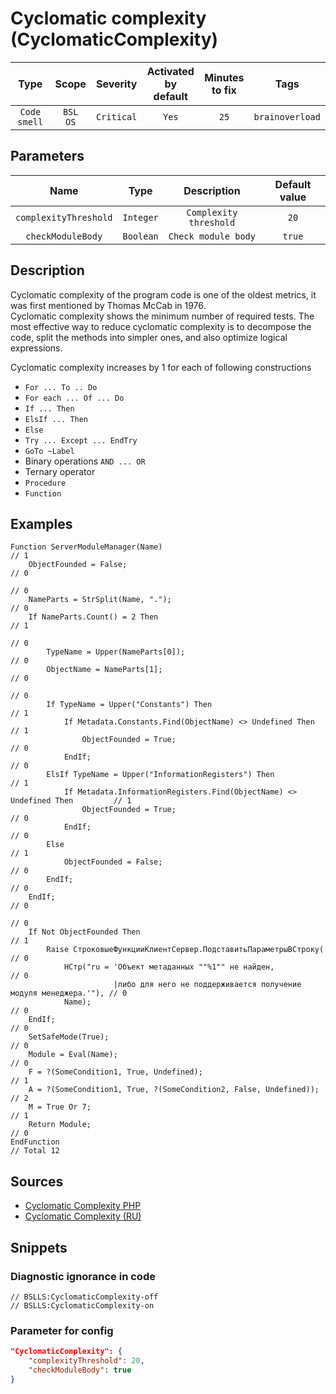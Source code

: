 # Cyclomatic complexity (CyclomaticComplexity)

|      Type      |    Scope    |  Severity   |    Activated<br>by default    |    Minutes<br>to fix    |      Tags       |
|:-------------:|:-----------------------------:|:-----------:|:------------------------------:|:-----------------------------------:|:---------------:|
| `Code smell` |         `BSL`<br>`OS`         | `Critical` |              `Yes`              |                `25`                 | `brainoverload` |

## Parameters


|          Name          |   Type    |                   Description                    |    Default value    |
|:---------------------:|:--------:|:---------------------------------------------:|:------------------------------:|
| `complexityThreshold` | `Integer`  | `Complexity threshold` |              `20`              |
|   `checkModuleBody`   | `Boolean` |            `Check module body`            |             `true`             |
<!-- Блоки выше заполняются автоматически, не трогать -->
## Description
<!-- Описание диагностики заполняется вручную. Необходимо понятным языком описать смысл и схему работу -->

Cyclomatic complexity of the program code is one of the oldest metrics, it was first mentioned by Thomas McCab in 1976.  
Cyclomatic complexity shows the minimum number of required tests. The most effective way to reduce cyclomatic complexity is to decompose the code, split the methods into simpler ones, and also optimize logical expressions.

Cyclomatic complexity increases by 1 for each of following constructions

- `For ... To .. Do`
- `For each ... Of ... Do`
- `If ... Then`
- `ElsIf ... Then`
- `Else`
- `Try ... Except ... EndTry`
- `GoTo ~Label`
- Binary operations `AND ... OR`
- Ternary operator
- `Procedure`
- `Function`

## Examples
<!-- В данном разделе приводятся примеры, на которые диагностика срабатывает, а также можно привести пример, как можно исправить ситуацию -->

```bsl
Function ServerModuleManager(Name)                                                      // 1
    ObjectFounded = False;                                                              // 0
                                                                                        // 0
    NameParts = StrSplit(Name, ".");                                                    // 0
    If NameParts.Count() = 2 Then                                                       // 1
                                                                                        // 0
        TypeName = Upper(NameParts[0]);                                                 // 0
        ObjectName = NameParts[1];                                                      // 0
                                                                                        // 0
        If TypeName = Upper("Constants") Then                                           // 1
            If Metadata.Constants.Find(ObjectName) <> Undefined Then                    // 1
                ObjectFounded = True;                                                   // 0
            EndIf;                                                                      // 0
        ElsIf TypeName = Upper("InformationRegisters") Then                            // 1
            If Metadata.InformationRegisters.Find(ObjectName) <> Undefined Then         // 1
                ObjectFounded = True;                                                   // 0
            EndIf;                                                                      // 0
        Else                                                                            // 1
            ObjectFounded = False;                                                      // 0
        EndIf;                                                                          // 0
    EndIf;                                                                              // 0
                                                                                        // 0
    If Not ObjectFounded Then                                                           // 1
        Raise СтроковыеФункцииКлиентСервер.ПодставитьПараметрыВСтроку(                  // 0
            НСтр("ru = 'Объект метаданных ""%1"" не найден,                             // 0
                       |либо для него не поддерживается получение модуля менеджера.'"), // 0
            Name);                                                                      // 0
    EndIf;                                                                              // 0
    SetSafeMode(True);                                                                  // 0
    Module = Eval(Name);                                                                // 0
    F = ?(SomeCondition1, True, Undefined);                                             // 1
    А = ?(SomeCondition1, True, ?(SomeCondition2, False, Undefined));                   // 2
    M = True Or 7;                                                                      // 1
    Return Module;                                                                      // 0
EndFunction                                                                              // Total 12
```

## Sources
<!-- Необходимо указывать ссылки на все источники, из которых почерпнута информация для создания диагностики -->


* [Cyclomatic Complexity PHP](https://pdepend.org/documentation/software-metrics/cyclomatic-complexity.html)
* [Cyclomatic Complexity (RU)](https://ru.wikipedia.org/wiki/%D0%A6%D0%B8%D0%BA%D0%BB%D0%BE%D0%BC%D0%B0%D1%82%D0%B8%D1%87%D0%B5%D1%81%D0%BA%D0%B0%D1%8F_%D1%81%D0%BB%D0%BE%D0%B6%D0%BD%D0%BE%D1%81%D1%82%D1%8C)

## Snippets

<!-- Блоки ниже заполняются автоматически, не трогать -->
### Diagnostic ignorance in code

```bsl
// BSLLS:CyclomaticComplexity-off
// BSLLS:CyclomaticComplexity-on
```

### Parameter for config

```json
"CyclomaticComplexity": {
    "complexityThreshold": 20,
    "checkModuleBody": true
}
```
